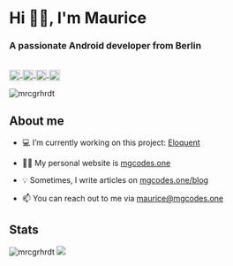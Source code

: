 # Hi 👋🏼, I'm Maurice
### A passionate Android developer from Berlin

<p>
  <br/>
  <a href="https://dev.to/mrcgrhrdt" target="blank"><img align="center" src="https://cdn.jsdelivr.net/npm/simple-icons@3.0.1/icons/dev-dot-to.svg" alt="mrcgrhrdt" height="20" width="20" />
  </a>  
  <a href="https://twitter.com/mrcgrhrdt" target="blank"><img align="center" src="https://super.so/icon/dark/twitter.svg" alt="mrcgrhrdt" height="20" width="20" />
  </a>  
  <a href="https://linkedin.com/in/maurice-gerhardt-840b39171" target="blank"><img align="center" src="https://super.so/icon/dark/linkedin.svg" alt="maurice-gerhardt-840b39171" height="20" width="20" />
  </a>  
  <a href="https://instagram.com/mrcgrhrdt" target="blank"><img align="center" src="https://super.so/icon/dark/instagram.svg" alt="mrcgrhrdt" height="20" width="20" />
  </a>
</p>

<p><img src="https://komarev.com/ghpvc/?username=mrcgrhrdt&color=3DDC84&style=flat-square" alt="mrcgrhrdt"/></p>

## About me
- 💻 I’m currently working on this project: [Eloquent](https://github.com/Eloquent-Team/Eloquent-Android)

- ✌🏼 My personal website is [mgcodes.one](mgcodes.one)

- 💡 Sometimes, I write articles on [mgcodes.one/blog](https://mgcodes.one/blog)

- 📫 You can reach out to me via maurice@mgcodes.one

## Stats
<p align="left">
  <img src="https://github-readme-stats.vercel.app/api?username=mrcgrhrdt&show_icons=true" alt="mrcgrhrdt" />
  <img src="https://github-readme-stats.vercel.app/api/top-langs/?username=mrcgrhrdt&layout=compact" />
</p>
